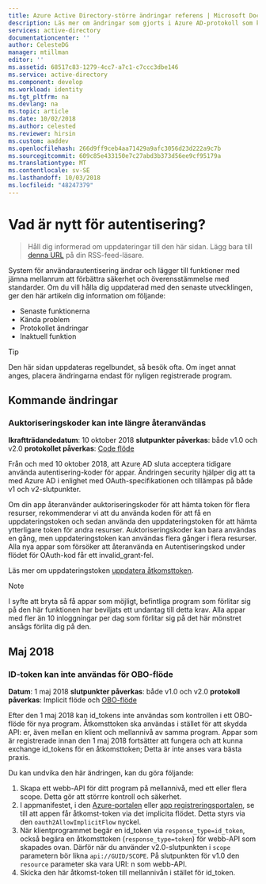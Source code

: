 ```yaml
---
title: Azure Active Directory-större ändringar referens | Microsoft Docs
description: Läs mer om ändringar som gjorts i Azure AD-protokoll som kan påverka ditt program.
services: active-directory
documentationcenter: ''
author: CelesteDG
manager: mtillman
editor: ''
ms.assetid: 68517c83-1279-4cc7-a7c1-c7ccc3dbe146
ms.service: active-directory
ms.component: develop
ms.workload: identity
ms.tgt_pltfrm: na
ms.devlang: na
ms.topic: article
ms.date: 10/02/2018
ms.author: celested
ms.reviewer: hirsin
ms.custom: aaddev
ms.openlocfilehash: 266d9ff9ceb4aa71429a9afc3056d23d222a9c7b
ms.sourcegitcommit: 609c85e433150e7c27abd3b373d56ee9cf95179a
ms.translationtype: MT
ms.contentlocale: sv-SE
ms.lasthandoff: 10/03/2018
ms.locfileid: "48247379"
---
```

# <a name="whats-new-for-authentication"></a>Vad är nytt för autentisering? 

>Håll dig informerad om uppdateringar till den här sidan. Lägg bara till [denna URL](https://docs.microsoft.com/api/search/rss?search=%22whats%20new%20for%20authentication%22&locale=en-us) på din RSS-feed-läsare.

System för användarautentisering ändrar och lägger till funktioner med jämna mellanrum att förbättra säkerhet och överensstämmelse med standarder. Om du vill hålla dig uppdaterad med den senaste utvecklingen, ger den här artikeln dig information om följande:

- Senaste funktionerna
- Kända problem
- Protokollet ändringar
- Inaktuell funktion

> [!TIP] 
> Den här sidan uppdateras regelbundet, så besök ofta. Om inget annat anges, placera ändringarna endast för nyligen registrerade program.  

## <a name="upcoming-changes"></a>Kommande ändringar

### <a name="authorization-codes-can-no-longer-be-reused"></a>Auktoriseringskoder kan inte längre återanvändas

**Ikraftträdandedatum**: 10 oktober 2018 **slutpunkter påverkas**: både v1.0 och v2.0 **protokollet påverkas**: [Code flöde](v2-oauth2-auth-code-flow.md)

Från och med 10 oktober 2018, att Azure AD sluta acceptera tidigare använda autentisering-koder för appar. Ändringen security hjälper dig att ta med Azure AD i enlighet med OAuth-specifikationen och tillämpas på både v1 och v2-slutpunkter.

Om din app återanvänder auktoriseringskoder för att hämta token för flera resurser, rekommenderar vi att du använda koden för att få en uppdateringstoken och sedan använda den uppdateringstoken för att hämta ytterligare token för andra resurser. Auktoriseringskoder kan bara användas en gång, men uppdateringstoken kan användas flera gånger i flera resurser. Alla nya appar som försöker att återanvända en Autentiseringskod under flödet för OAuth-kod får ett invalid_grant-fel.

Läs mer om uppdateringstoken [uppdatera åtkomsttoken](v1-protocols-oauth-code.md#refreshing-the-access-tokens).

> [!NOTE]
> I syfte att bryta så få appar som möjligt, befintliga program som förlitar sig på den här funktionen har beviljats ett undantag till detta krav.  Alla appar med fler än 10 inloggningar per dag som förlitar sig på det här mönstret ansågs förlita dig på den.  

## <a name="may-2018"></a>Maj 2018

### <a name="id-tokens-cannot-be-used-for-the-obo-flow"></a>ID-token kan inte användas för OBO-flöde

**Datum**: 1 maj 2018 **slutpunkter påverkas**: både v1.0 och v2.0 **protokoll påverkas**: Implicit flöde och [OBO-flöde](v1-oauth2-on-behalf-of-flow.md)

Efter den 1 maj 2018 kan id_tokens inte användas som kontrollen i ett OBO-flöde för nya program. Åtkomsttoken ska användas i stället för att skydda API: er, även mellan en klient och mellannivå av samma program. Appar som är registrerade innan den 1 maj 2018 fortsätter att fungera och att kunna exchange id_tokens för en åtkomsttoken; Detta är inte anses vara bästa praxis.

Du kan undvika den här ändringen, kan du göra följande:

1. Skapa ett webb-API för ditt program på mellannivå, med ett eller flera scope. Detta gör att störrre kontroll och säkerhet.
1. I appmanifestet, i den [Azure-portalen](https://portal.azure.com) eller [app registreringsportalen](https://apps.dev.microsoft.com), se till att appen får åtkomst-token via det implicita flödet. Detta styrs via den `oauth2AllowImplicitFlow` nyckel.
1. När klientprogrammet begär en id_token via `response_type=id_token`, också begära en åtkomsttoken (`response_type=token`) för webb-API som skapades ovan. Därför när du använder v2.0-slutpunkten i `scope` parametern bör likna `api://GUID/SCOPE`. På slutpunkten för v1.0 den `resource` parameter ska vara URI: n som webb-API.
1. Skicka den här åtkomst-token till mellannivån i stället för id_token.  
